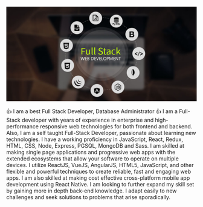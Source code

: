 ![](https://github.com/webdevsmart/webdevsmart/blob/main/fullstack.png)

👍 I am a best Full Stack Developer, Database Administrator 👍
I am a Full-Stack developer with years of experience in enterprise and high-performance responsive web technologies for both frontend and backend. Also, I am a self taught Full-Stack Developer, passionate about learning new technologies. I have a working proficiency in JavaScript, React, Redux, HTML, CSS, Node, Express, PGSQL, MongoDB and Sass. I am skilled at making single page applications and progressive web apps with the extended ecosystems that allow your software to operate on multiple devices. I utilize ReactJS, VueJS, AngularJS, HTML5, JavaScript, and other flexible and powerful techniques to create reliable, fast and engaging web apps. I am also skilled at making cost effective cross-platform mobile app development using React Native. I am looking to further expand my skill set by gaining more in depth back-end knowledge. I adapt easily to new challenges and seek solutions to problems that arise sporadically.
